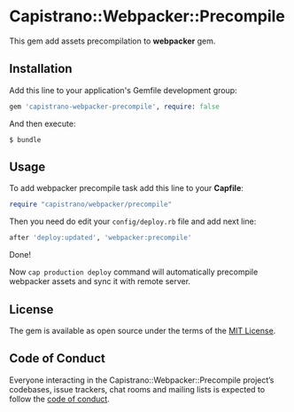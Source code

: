 # Capistrano::Webpacker::Precompile

This gem add assets precompilation to **webpacker** gem.

## Installation

Add this line to your application's Gemfile development group:

```ruby
gem 'capistrano-webpacker-precompile', require: false
```

And then execute:
```
$ bundle
```

## Usage

To add webpacker precompile task add this line to your **Capfile**:
```ruby
require "capistrano/webpacker/precompile"
```

Then you need do edit your `config/deploy.rb` file and add next line:
```ruby
after 'deploy:updated', 'webpacker:precompile'
```

Done!

Now `cap production deploy` command will automatically precompile webpacker assets and sync it with remote server.

## License

The gem is available as open source under the terms of the [MIT License](https://opensource.org/licenses/MIT).

## Code of Conduct

Everyone interacting in the Capistrano::Webpacker::Precompile project’s codebases, issue trackers, chat rooms and mailing lists is expected to follow the [code of conduct](https://github.com/[USERNAME]/capistrano-webpacker-precompile/blob/master/CODE_OF_CONDUCT.md).

